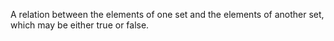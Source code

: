 A relation between the elements of one set and the elements of another
set, which may be either true or false.
